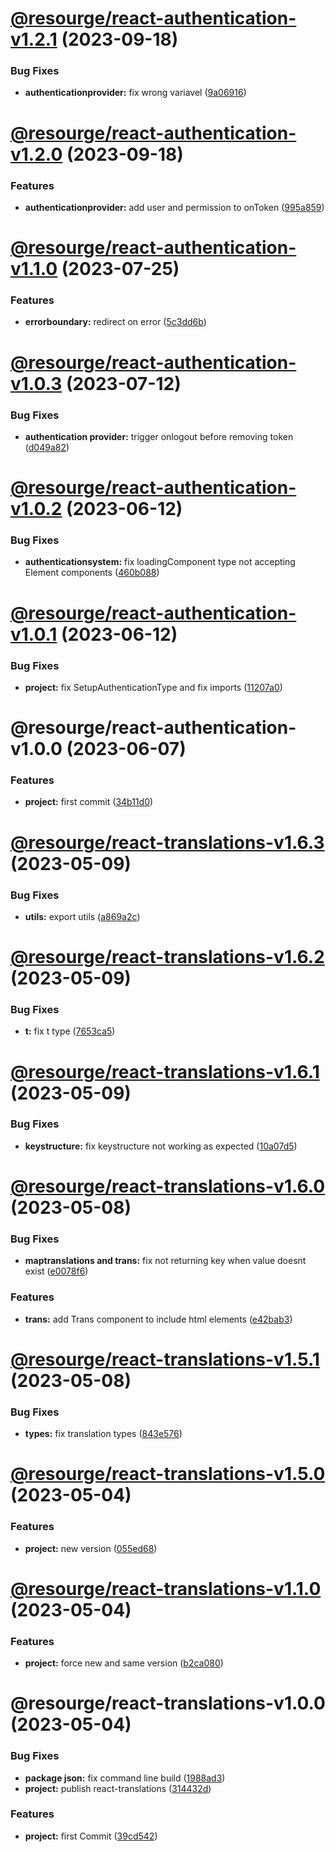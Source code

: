 # [@resourge/react-authentication-v1.2.1](https://github.com/resourge/authentication/compare/@resourge/react-authentication-v1.2.0...@resourge/react-authentication-v1.2.1) (2023-09-18)


### Bug Fixes

* **authenticationprovider:** fix wrong variavel ([9a06916](https://github.com/resourge/authentication/commit/9a069165a914ee227bb31cfdeaf4f9723ac30320))

# [@resourge/react-authentication-v1.2.0](https://github.com/resourge/authentication/compare/@resourge/react-authentication-v1.1.0...@resourge/react-authentication-v1.2.0) (2023-09-18)


### Features

* **authenticationprovider:** add user and permission to onToken ([995a859](https://github.com/resourge/authentication/commit/995a859419eedd95bb30b37995a015af34df1fd6))

# [@resourge/react-authentication-v1.1.0](https://github.com/resourge/authentication/compare/@resourge/react-authentication-v1.0.3...@resourge/react-authentication-v1.1.0) (2023-07-25)


### Features

* **errorboundary:** redirect on error ([5c3dd6b](https://github.com/resourge/authentication/commit/5c3dd6b71453eac01a12595598c6e9b0b08e4237))

# [@resourge/react-authentication-v1.0.3](https://github.com/resourge/authentication/compare/@resourge/react-authentication-v1.0.2...@resourge/react-authentication-v1.0.3) (2023-07-12)


### Bug Fixes

* **authentication provider:** trigger onlogout before removing token ([d049a82](https://github.com/resourge/authentication/commit/d049a824621b8dba4513383d4741469e5688303e))

# [@resourge/react-authentication-v1.0.2](https://github.com/resourge/authentication/compare/@resourge/react-authentication-v1.0.1...@resourge/react-authentication-v1.0.2) (2023-06-12)


### Bug Fixes

* **authenticationsystem:** fix loadingComponent type not accepting Element components ([460b088](https://github.com/resourge/authentication/commit/460b0881c5d348c041481c66f059d8c779646a07))

# [@resourge/react-authentication-v1.0.1](https://github.com/resourge/authentication/compare/@resourge/react-authentication-v1.0.0...@resourge/react-authentication-v1.0.1) (2023-06-12)


### Bug Fixes

* **project:** fix SetupAuthenticationType and fix imports ([11207a0](https://github.com/resourge/authentication/commit/11207a0c85fcc31a9fb3dcafd2cdc019483060e9))

# @resourge/react-authentication-v1.0.0 (2023-06-07)


### Features

* **project:** first commit ([34b11d0](https://github.com/resourge/authentication/commit/34b11d0cc147e3a33758a328cea455b42357e9de))

# [@resourge/react-translations-v1.6.3](https://github.com/resourge/translations/compare/@resourge/react-translations-v1.6.2...@resourge/react-translations-v1.6.3) (2023-05-09)


### Bug Fixes

* **utils:** export utils ([a869a2c](https://github.com/resourge/translations/commit/a869a2cccfcf8fa379cfddb6faeed771155d38b9))

# [@resourge/react-translations-v1.6.2](https://github.com/resourge/translations/compare/@resourge/react-translations-v1.6.1...@resourge/react-translations-v1.6.2) (2023-05-09)


### Bug Fixes

* **t:** fix t type ([7653ca5](https://github.com/resourge/translations/commit/7653ca5a9f796acf0fe30a46c6cbd402e9103b09))

# [@resourge/react-translations-v1.6.1](https://github.com/resourge/translations/compare/@resourge/react-translations-v1.6.0...@resourge/react-translations-v1.6.1) (2023-05-09)


### Bug Fixes

* **keystructure:** fix keystructure not working as expected ([10a07d5](https://github.com/resourge/translations/commit/10a07d52f9834679bdf9ede1fe633eb8d33e50c5))

# [@resourge/react-translations-v1.6.0](https://github.com/resourge/translations/compare/@resourge/react-translations-v1.5.1...@resourge/react-translations-v1.6.0) (2023-05-08)


### Bug Fixes

* **maptranslations and trans:** fix not returning key when value doesnt exist ([e0078f6](https://github.com/resourge/translations/commit/e0078f697ad2227a73063c79d917d86d41f92c8e))


### Features

* **trans:** add Trans component to include html elements ([e42bab3](https://github.com/resourge/translations/commit/e42bab38fb1f4a4f781e6c3187b09137c065966d))

# [@resourge/react-translations-v1.5.1](https://github.com/resourge/translations/compare/@resourge/react-translations-v1.5.0...@resourge/react-translations-v1.5.1) (2023-05-08)


### Bug Fixes

* **types:** fix translation types ([843e576](https://github.com/resourge/translations/commit/843e57620f3464d97463f46f4d0cba0d4041985b))

# [@resourge/react-translations-v1.5.0](https://github.com/resourge/translations/compare/@resourge/react-translations-v1.4.0...@resourge/react-translations-v1.5.0) (2023-05-04)


### Features

* **project:** new version ([055ed68](https://github.com/resourge/translations/commit/055ed681c1fc173e8b9d18c9dd85033811583668))

# [@resourge/react-translations-v1.1.0](https://github.com/resourge/translations/compare/@resourge/react-translations-v1.0.0...@resourge/react-translations-v1.1.0) (2023-05-04)


### Features

* **project:** force new and same version ([b2ca080](https://github.com/resourge/translations/commit/b2ca08070e16ce73d03385c21fc9ae3eef15e1eb))

# @resourge/react-translations-v1.0.0 (2023-05-04)


### Bug Fixes

* **package json:** fix command line build ([1988ad3](https://github.com/resourge/translations/commit/1988ad3a67baa7e363afac161417fd8e1a0521d9))
* **project:** publish react-translations ([314432d](https://github.com/resourge/translations/commit/314432d92881bd7418cf94c8400d5a23f03b8a2c))


### Features

* **project:** first Commit ([39cd542](https://github.com/resourge/translations/commit/39cd542cb9b481958b4e0cccabb624871eedc268))
